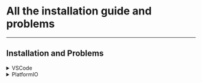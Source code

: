 # All the installation guide and problems
-----------------------------------------
## Installation and Problems

<details>
<summary>VSCode</summary>

* download and install the vscode from [link](https://code.visualstudio.com/Download) (choose based on your operating system)

</details>

<details>
<summary>PlatformIO</summary>

### Install

* **for installing the platformIO you must first install the [VSCode](https://code.visualstudio.com/Download) and [Pyhton](https://www.python.org/downloads/) on your system**

* head to the extensions tab of your VScode (this icon <img width="16px" src="https://raw.githubusercontent.com/microsoft/vscode-icons/master/icons/light/extensions.svg"/> on the left bar **OR** go to **File > Preferences > Extensions**)
* Now search for **PlatformIO** and install the extension with this <img width="16px" src="https://cdn.platformio.org/images/platformio-logo.17fdc3bc.png"/> logo.
* **It might ask you to install more extensions just accept**.
* It might take a while to install **Don't worry and be patient**

### HOW TO
<details>
<summary>Create a Project</summary>

* first check if <img width="16px" src="https://cdn.platformio.org/images/platformio-logo.17fdc3bc.png"/> icon is on left bar of vscode or not.

* when you click on it the **Project Tasks** and **Quick Access** tabs will open if nothing shows up an it telling you **Initializing platformio core...** just give it time.

![Project Task](./.res/Project_Tasks.png)

* in Quick access tab open **PIO Home** and select **Open**

* when you click open a page like this will show up.

![PIO Home](./.res/PIO_Home.png)

* in quick access select the **New Project**

![Quick Access](./.res/Quick_Access.png)

* give your project a name 

* select the board that you want to program (in our case it was Arduino Uno and DOIT ESP32 DEVKIT V1)

* select the framework to be **Arduino**

* then click finish.

![New Project](./.res/New_Project.png)

* **It might take a while**

* when the project is created it will redirect you to Explorer tab

* and there are some folders in the project folder **Don't worry about theme** we only work with **src** directory and **platformio.ini** file **But Don't Delete the others**.

</details>

<details>
<summary>Compile and Upload your code</summary>

* when you install the platformIO it will add some icons on the **status bar** of vsCode (the bottom bar) that looks like these:

![platformIO status bar](./.res/Status_Bar.png)

1. **Home Icon:** Open the platformIO Home.

2. **Check Icon:** build and compile your project.

3. **Arrow Icon:** build and upload your project to board.

4. **Trash can:** clean your board (delete the codes).

5. **Erlenmeyer Icon:** for test.

6. **Plug Icon:** Serial monitor from board.

7. **Terminal Icon:** Open New Terminal.

8. **Folder Icon:** If you have multiple platformIO project open in your workspace and want to change between them.

9. **Plug Icon:** Change the port that your board is connected.



</details>

### Problems

* **I've download and installed python but it says that there is no python installed what should i do?**
    - if your on windows add the pyhton path to path environment variables (for help visit this [link](https://www.geeksforgeeks.org/how-to-add-python-to-windows-path/))

    - if you're using linux just install 
    python3-venv with this command :
    
    ```sh
    sudo apt install python3-venv
    ```
    - then just restart the vscode and install the platformIO.

* **I can't upload my project to my board**
    <details>
    <summary>make sure that your board is connected properly and your uploading to the correct port</summary>

    TODO

    </details>


    <details>
    <summary>make sure that you have the correct drivers on your computer</summary>

    TODO

    </details>

    - if your on linux and you get an error like this.
    ```sh
    A fatal error occurred: Could not open /path/to/port, the port doesn't exist
    ```
    - it means that you haven't give the permission to read or write on this port 
    
    - write this in your terminal, and try again.

    ```sh
    sudo chmod 777 /path/to/port
    ```




</details>